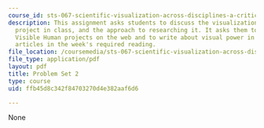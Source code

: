 ```yaml
---
course_id: sts-067-scientific-visualization-across-disciplines-a-critical-introduction-spring-2005
description: This assignment asks students to discuss the visualization for the first
  project in class, and the approach to researching it. It asks them to visit various
  Visible Human projects on the web and to write about visual power in each of the
  articles in the week's required reading.
file_location: /coursemedia/sts-067-scientific-visualization-across-disciplines-a-critical-introduction-spring-2005/ffb45d8c342f84703270d4e382aaf6d6_pset2.pdf
file_type: application/pdf
layout: pdf
title: Problem Set 2
type: course
uid: ffb45d8c342f84703270d4e382aaf6d6

---
```

None